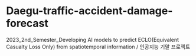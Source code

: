 # Daegu-traffic-accident-damage-forecast
2023_2nd_Semester_Developing AI  models to predict ECLO(Equivalent Casualty Loss Only) from spatiotemporal information / 인공지능 기말 프로젝트
